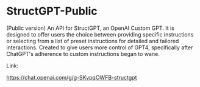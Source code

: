 # StructGPT-Public
(Public version) An API for StructGPT, an OpenAI Custom GPT. It is designed to offer users the choice between providing specific instructions or selecting from a list of preset instructions for detailed and tailored interactions. Created to give users more control of GPT4, specifically after ChatGPT's adherence to custom instructions began to wane.


Link:

https://chat.openai.com/g/g-SKvpqOWFB-structgpt
